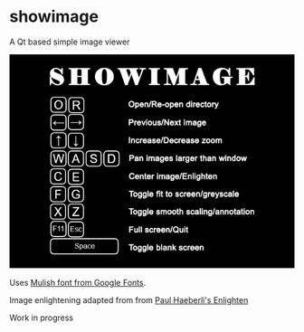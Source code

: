 # showimage
A Qt based simple image viewer

![Showimage keys](assets/showimage.png)

Uses [Mulish font from Google Fonts](https://fonts.google.com/specimen/Mulish).

Image enlightening adapted from from [Paul Haeberli's Enlighten](https://github.com/PaulHaeberli/Enlighten)


Work in progress
